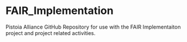 # FAIR_Implementation
Pistoia Alliance GitHub Repository for use with the FAIR Implementaiton project and project related activities.

